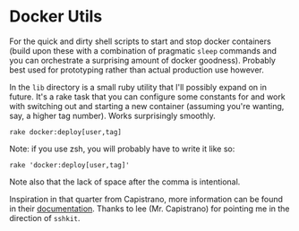 # Docker Utils

For the quick and dirty shell scripts to start and stop docker containers (build upon these with a combination of pragmatic `sleep` commands and you can orchestrate a surprising amount of docker goodness). Probably best used for prototyping rather than actual production use however.

In the `lib` directory is a small ruby utility that I'll possibly expand on in future. It's a rake task that you can configure some constants for and work with switching out and starting a new container (assuming you're wanting, say, a higher tag number). Works surprisingly smoothly. 

    rake docker:deploy[user,tag]

Note: if you use zsh, you will probably have to write it like so: 

    rake 'docker:deploy[user,tag]'

Note also that the lack of space after the comma is intentional.

Inspiration in that quarter from Capistrano, more information can be found in their [documentation](https://github.com/capistrano/sshkit/blob/master/EXAMPLES.md). Thanks to lee (Mr. Capistrano) for pointing me in the direction of `sshkit`. 
